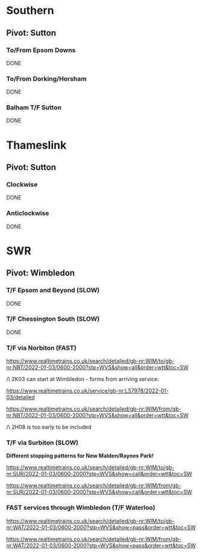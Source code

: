 # Southern

## Pivot: Sutton

### To/From Epsom Downs

DONE

### To/From Dorking/Horsham

DONE

### Balham T/F Sutton

DONE

# Thameslink

## Pivot: Sutton

### Clockwise

DONE

### Anticlockwise

DONE

# SWR

## Pivot: Wimbledon

### T/F Epsom and Beyond (SLOW)

DONE

### T/F Chessington South (SLOW)

DONE

### T/F via Norbiton (FAST)

https://www.realtimetrains.co.uk/search/detailed/gb-nr:WIM/to/gb-nr:NBT/2022-01-03/0600-2000?stp=WVS&show=all&order=wtt&toc=SW

/\ 2K03 can start at Wimbledon - forms from arriving service:

https://www.realtimetrains.co.uk/service/gb-nr:L57978/2022-01-03/detailed

https://www.realtimetrains.co.uk/search/detailed/gb-nr:WIM/from/gb-nr:NBT/2022-01-03/0600-2000?stp=WVS&show=all&order=wtt&toc=SW

/\ 2H08 is too early to be included

### T/F via Surbiton (SLOW)

**Different stopping patterns for New Malden/Raynes Park!**

https://www.realtimetrains.co.uk/search/detailed/gb-nr:WIM/to/gb-nr:SUR/2022-01-03/0600-2000?stp=WVS&show=call&order=wtt&toc=SW

https://www.realtimetrains.co.uk/search/detailed/gb-nr:WIM/from/gb-nr:SUR/2022-01-03/0600-2000?stp=WVS&show=call&order=wtt&toc=SW

### FAST services through Wimbledon (T/F Waterloo)

https://www.realtimetrains.co.uk/search/detailed/gb-nr:WIM/to/gb-nr:WAT/2022-01-03/0600-2000?stp=WVS&show=pass&order=wtt&toc=SW

https://www.realtimetrains.co.uk/search/detailed/gb-nr:WIM/from/gb-nr:WAT/2022-01-03/0600-2000?stp=WVS&show=pass&order=wtt&toc=SW